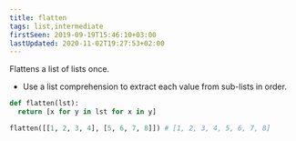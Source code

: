 ```yaml
---
title: flatten
tags: list,intermediate
firstSeen: 2019-09-19T15:46:10+03:00
lastUpdated: 2020-11-02T19:27:53+02:00
---
```


Flattens a list of lists once.

- Use a list comprehension to extract each value from sub-lists in order.

```py
def flatten(lst):
  return [x for y in lst for x in y]
```

```py
flatten([[1, 2, 3, 4], [5, 6, 7, 8]]) # [1, 2, 3, 4, 5, 6, 7, 8]
```
